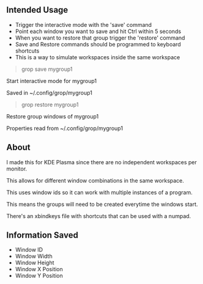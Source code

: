 ## Intended Usage

- Trigger the interactive mode with the 'save' command
- Point each window you want to save and hit Ctrl within 5 seconds
- When you want to restore that group trigger the 'restore' command
- Save and Restore commands should be programmed to keyboard shortcuts
- This is a way to simulate workspaces inside the same workspace

>grop save mygroup1

Start interactive mode for mygroup1

Saved in ~/.config/grop/mygroup1

>grop restore mygroup1

Restore group windows of mygroup1

Properties read from ~/.config/grop/mygroup1

## About

I made this for KDE Plasma since there are no independent workspaces per monitor.

This allows for different window combinations in the same workspace.

This uses window ids so it can work with multiple instances of a program.

This means the groups will need to be created everytime the windows start.

There's an xbindkeys file with shortcuts that can be used with a numpad.

## Information Saved

 - Window ID
 - Window Width
 - Window Height
 - Window X Position
 - Window Y Position